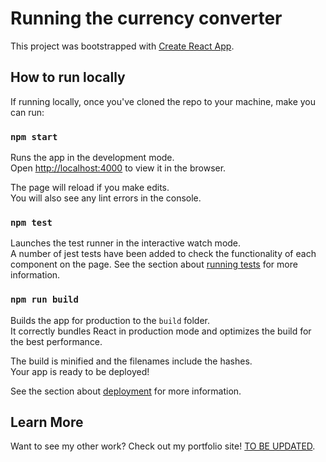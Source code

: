 # Running the currency converter

This project was bootstrapped with [Create React App](https://github.com/facebook/create-react-app).

## How to run locally

If running locally, once you've cloned the repo to your machine, make you can run:

### `npm start`

Runs the app in the development mode.\
Open [http://localhost:4000](http://localhost:4000) to view it in the browser.

The page will reload if you make edits.\
You will also see any lint errors in the console.

### `npm test`

Launches the test runner in the interactive watch mode.\
A number of jest tests have been added to check the functionality of each component on the page.
See the section about [running tests](https://facebook.github.io/create-react-app/docs/running-tests) for more information.

### `npm run build`

Builds the app for production to the `build` folder.\
It correctly bundles React in production mode and optimizes the build for the best performance.

The build is minified and the filenames include the hashes.\
Your app is ready to be deployed!

See the section about [deployment](https://facebook.github.io/create-react-app/docs/deployment) for more information.

## Learn More

Want to see my other work? Check out my portfolio site!  [TO BE UPDATED](https://duckduckgo.com/).

